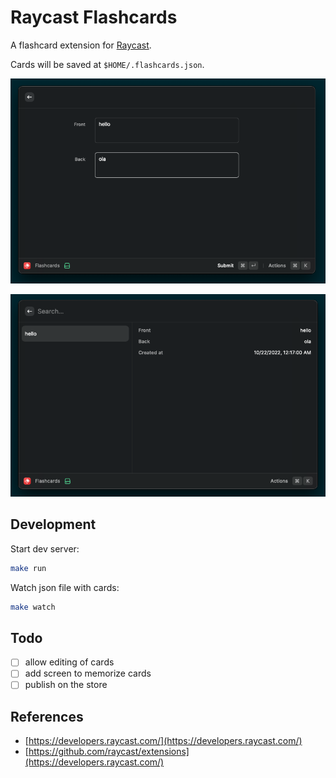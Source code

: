 # Raycast Flashcards

A flashcard extension for [Raycast](https://www.raycast.com/).

Cards will be saved at `$HOME/.flashcards.json`.

![create.png](https://raw.githubusercontent.com/glaucocustodio/raycast-flashcards/master/create.png)

![list.png](https://raw.githubusercontent.com/glaucocustodio/raycast-flashcards/master/list.png)

## Development

Start dev server:
```sh
make run
```

Watch json file with cards:
```sh
make watch
```

## Todo

- [ ] allow editing of cards
- [ ] add screen to memorize cards
- [ ] publish on the store

## References

- [https://developers.raycast.com/](https://developers.raycast.com/)
- [https://github.com/raycast/extensions](https://developers.raycast.com/)
